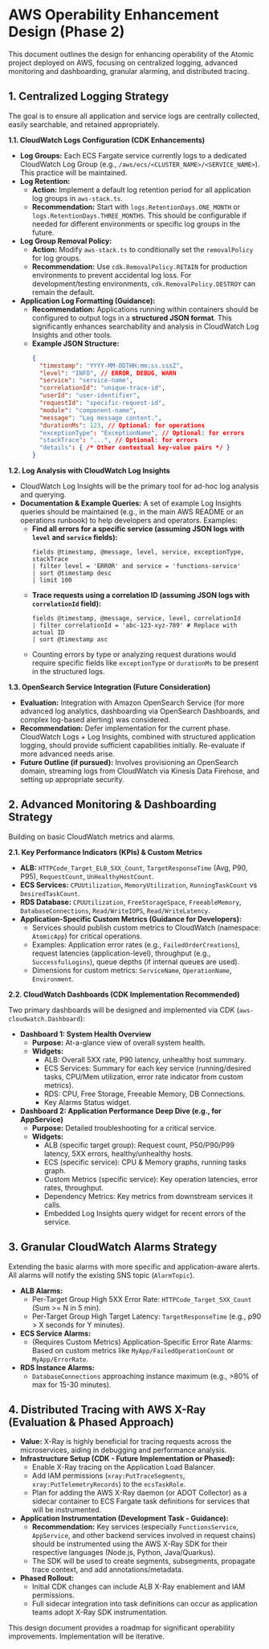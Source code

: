 # AWS Operability Enhancement Design (Phase 2)

This document outlines the design for enhancing operability of the Atomic project deployed on AWS, focusing on centralized logging, advanced monitoring and dashboarding, granular alarming, and distributed tracing.

## 1. Centralized Logging Strategy

The goal is to ensure all application and service logs are centrally collected, easily searchable, and retained appropriately.

**1.1. CloudWatch Logs Configuration (CDK Enhancements)**

*   **Log Groups:** Each ECS Fargate service currently logs to a dedicated CloudWatch Log Group (e.g., `/aws/ecs/<CLUSTER_NAME>/<SERVICE_NAME>`). This practice will be maintained.
*   **Log Retention:**
    *   **Action:** Implement a default log retention period for all application log groups in `aws-stack.ts`.
    *   **Recommendation:** Start with `logs.RetentionDays.ONE_MONTH` or `logs.RetentionDays.THREE_MONTHS`. This should be configurable if needed for different environments or specific log groups in the future.
*   **Log Group Removal Policy:**
    *   **Action:** Modify `aws-stack.ts` to conditionally set the `removalPolicy` for log groups.
    *   **Recommendation:** Use `cdk.RemovalPolicy.RETAIN` for production environments to prevent accidental log loss. For development/testing environments, `cdk.RemovalPolicy.DESTROY` can remain the default.
*   **Application Log Formatting (Guidance):**
    *   **Recommendation:** Applications running within containers should be configured to output logs in a **structured JSON format**. This significantly enhances searchability and analysis in CloudWatch Log Insights and other tools.
    *   **Example JSON Structure:**
        ```json
        {
          "timestamp": "YYYY-MM-DDTHH:mm:ss.sssZ",
          "level": "INFO", // ERROR, DEBUG, WARN
          "service": "service-name",
          "correlationId": "unique-trace-id",
          "userId": "user-identifier",
          "requestId": "specific-request-id",
          "module": "component-name",
          "message": "Log message content.",
          "durationMs": 123, // Optional: for operations
          "exceptionType": "ExceptionName", // Optional: for errors
          "stackTrace": "...", // Optional: for errors
          "details": { /* Other contextual key-value pairs */ }
        }
        ```

**1.2. Log Analysis with CloudWatch Log Insights**

*   CloudWatch Log Insights will be the primary tool for ad-hoc log analysis and querying.
*   **Documentation & Example Queries:** A set of example Log Insights queries should be maintained (e.g., in the main AWS README or an operations runbook) to help developers and operators. Examples:
    *   **Find all errors for a specific service (assuming JSON logs with `level` and `service` fields):**
        ```logs
        fields @timestamp, @message, level, service, exceptionType, stackTrace
        | filter level = 'ERROR' and service = 'functions-service'
        | sort @timestamp desc
        | limit 100
        ```
    *   **Trace requests using a correlation ID (assuming JSON logs with `correlationId` field):**
        ```logs
        fields @timestamp, @message, service, level, correlationId
        | filter correlationId = 'abc-123-xyz-789' # Replace with actual ID
        | sort @timestamp asc
        ```
    *   Counting errors by type or analyzing request durations would require specific fields like `exceptionType` or `durationMs` to be present in the structured logs.

**1.3. OpenSearch Service Integration (Future Consideration)**

*   **Evaluation:** Integration with Amazon OpenSearch Service (for more advanced log analytics, dashboarding via OpenSearch Dashboards, and complex log-based alerting) was considered.
*   **Recommendation:** Defer implementation for the current phase. CloudWatch Logs + Log Insights, combined with structured application logging, should provide sufficient capabilities initially. Re-evaluate if more advanced needs arise.
*   **Future Outline (if pursued):** Involves provisioning an OpenSearch domain, streaming logs from CloudWatch via Kinesis Data Firehose, and setting up appropriate security.

## 2. Advanced Monitoring & Dashboarding Strategy

Building on basic CloudWatch metrics and alarms.

**2.1. Key Performance Indicators (KPIs) & Custom Metrics**

*   **ALB:** `HTTPCode_Target_ELB_5XX_Count`, `TargetResponseTime` (Avg, P90, P95), `RequestCount`, `UnHealthyHostCount`.
*   **ECS Services:** `CPUUtilization`, `MemoryUtilization`, `RunningTaskCount` vs `DesiredTaskCount`.
*   **RDS Database:** `CPUUtilization`, `FreeStorageSpace`, `FreeableMemory`, `DatabaseConnections`, `Read/WriteIOPS`, `Read/WriteLatency`.
*   **Application-Specific Custom Metrics (Guidance for Developers):**
    *   Services should publish custom metrics to CloudWatch (namespace: `AtomicApp`) for critical operations.
    *   Examples: Application error rates (e.g., `FailedOrderCreations`), request latencies (application-level), throughput (e.g., `SuccessfulLogins`), queue depths (if internal queues are used).
    *   Dimensions for custom metrics: `ServiceName`, `OperationName`, `Environment`.

**2.2. CloudWatch Dashboards (CDK Implementation Recommended)**

Two primary dashboards will be designed and implemented via CDK (`aws-cloudwatch.Dashboard`):

*   **Dashboard 1: System Health Overview**
    *   **Purpose:** At-a-glance view of overall system health.
    *   **Widgets:**
        *   ALB: Overall 5XX rate, P90 latency, unhealthy host summary.
        *   ECS Services: Summary for each key service (running/desired tasks, CPU/Mem utilization, error rate indicator from custom metrics).
        *   RDS: CPU, Free Storage, Freeable Memory, DB Connections.
        *   Key Alarms Status widget.
*   **Dashboard 2: Application Performance Deep Dive (e.g., for AppService)**
    *   **Purpose:** Detailed troubleshooting for a critical service.
    *   **Widgets:**
        *   ALB (specific target group): Request count, P50/P90/P99 latency, 5XX errors, healthy/unhealthy hosts.
        *   ECS (specific service): CPU & Memory graphs, running tasks graph.
        *   Custom Metrics (specific service): Key operation latencies, error rates, throughput.
        *   Dependency Metrics: Key metrics from downstream services it calls.
        *   Embedded Log Insights query widget for recent errors of the service.

## 3. Granular CloudWatch Alarms Strategy

Extending the basic alarms with more specific and application-aware alerts. All alarms will notify the existing SNS topic (`AlarmTopic`).

*   **ALB Alarms:**
    *   Per-Target Group High 5XX Error Rate: `HTTPCode_Target_5XX_Count` (Sum >= N in 5 min).
    *   Per-Target Group High Target Latency: `TargetResponseTime` (e.g., p90 > X seconds for Y minutes).
*   **ECS Service Alarms:**
    *   (Requires Custom Metrics) Application-Specific Error Rate Alarms: Based on custom metrics like `MyApp/FailedOperationCount` or `MyApp/ErrorRate`.
*   **RDS Instance Alarms:**
    *   `DatabaseConnections` approaching instance maximum (e.g., >80% of max for 15-30 minutes).

## 4. Distributed Tracing with AWS X-Ray (Evaluation & Phased Approach)

*   **Value:** X-Ray is highly beneficial for tracing requests across the microservices, aiding in debugging and performance analysis.
*   **Infrastructure Setup (CDK - Future Implementation or Phased):**
    *   Enable X-Ray tracing on the Application Load Balancer.
    *   Add IAM permissions (`xray:PutTraceSegments`, `xray:PutTelemetryRecords`) to the `ecsTaskRole`.
    *   Plan for adding the AWS X-Ray daemon (or ADOT Collector) as a sidecar container to ECS Fargate task definitions for services that will be instrumented.
*   **Application Instrumentation (Development Task - Guidance):**
    *   **Recommendation:** Key services (especially `FunctionsService`, `AppService`, and other backend services involved in request chains) should be instrumented using the AWS X-Ray SDK for their respective languages (Node.js, Python, Java/Quarkus).
    *   The SDK will be used to create segments, subsegments, propagate trace context, and add annotations/metadata.
*   **Phased Rollout:**
    *   Initial CDK changes can include ALB X-Ray enablement and IAM permissions.
    *   Full sidecar integration into task definitions can occur as application teams adopt X-Ray SDK instrumentation.

This design document provides a roadmap for significant operability improvements. Implementation will be iterative.
